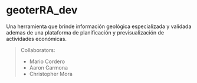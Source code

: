 # geoterRA_dev
Una herramienta que brinde información geológica especializada y validada ademas de una plataforma de planificación y previsualización de actividades económicas.


> Collaborators:
> - Mario Cordero
> - Aaron Carmona
> - Christopher Mora